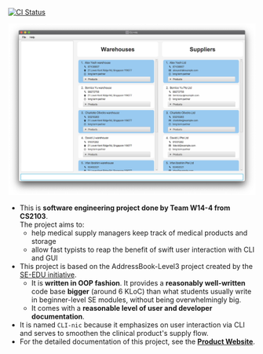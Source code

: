 [![CI Status](https://github.com/se-edu/addressbook-level3/workflows/Java%20CI/badge.svg)](https://github.com/AY2021S1-CS2103-W14-4/tp/actions)

![Ui](docs/images/Ui.png)

* This is **software engineering project done by Team W14-4 from CS2103**.<br>
  The project aims to:
  * help medical supply managers keep track of medical products and storage
  * allow fast typists to reap the benefit of swift user interaction with CLI and GUI
* This project is based on the AddressBook-Level3 project created by the [SE-EDU initiative](https://se-education.org).
  * It is **written in OOP fashion**. It provides a **reasonably well-written** code base **bigger** (around 6 KLoC) than what students usually write in beginner-level SE modules, without being overwhelmingly big.
  * It comes with a **reasonable level of user and developer documentation**.
* It is named `CLI-nic` because it emphasizes on user interaction via CLI and serves to smoothen the clinical product's supply flow.
* For the detailed documentation of this project, see the **[Product Website](https://ay2021s1-cs2103-w14-4.github.io/tp/)**.
